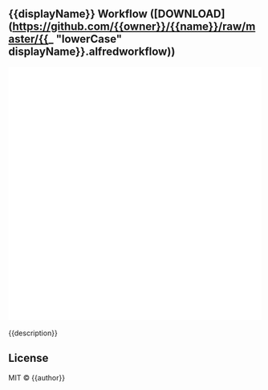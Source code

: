 
## {{displayName}} Workflow ([DOWNLOAD](https://github.com/{{owner}}/{{name}}/raw/master/{{_ "lowerCase" displayName}}.alfredworkflow))

<p align="center">
	<img src="resources/demo.gif" alt="{{displayName}}" style="width:690px">
</p>

{{description}}

## License

MIT © {{author}}
